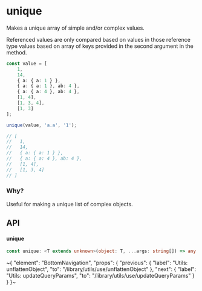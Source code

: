 
# unique

Makes a unique array of simple and/or complex values.

Referenced values are only compared based on values in those reference type values based on array of keys provided in the second argument in the method.

```ts
const value = [
    1,
    14,
    { a: { a: 1 } },
    { a: { a: 1 }, ab: 4 },
    { a: { a: 4 }, ab: 4 },
    [1, 4],
    [1, 3, 4],
    [1, 3]
];

unique(value, 'a.a', '1');

// [
//   1,
//   14,
//   { a: { a: 1 } },
//   { a: { a: 4 }, ab: 4 },
//   [1, 4],
//   [1, 3, 4]
// ]
```

### Why?

Useful for making a unique list of complex objects.

## API

#### unique

```ts
const unique: <T extends unknown>(object: T, ...args: string[]) => any[];
```


~{
  "element": "BottomNavigation",
  "props": {
    "previous": {
      "label": "Utils: unflattenObject",
      "to": "/library/utils/use/unflattenObject"
    },
    "next": {
      "label": "Utils: updateQueryParams",
      "to": "/library/utils/use/updateQueryParams"
    }
  }
}~

